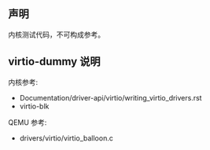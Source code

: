 ## 声明
内核测试代码，不可构成参考。


## virtio-dummy 说明

内核参考:
- Documentation/driver-api/virtio/writing_virtio_drivers.rst
- virtio-blk

QEMU 参考:
- drivers/virtio/virtio_balloon.c
